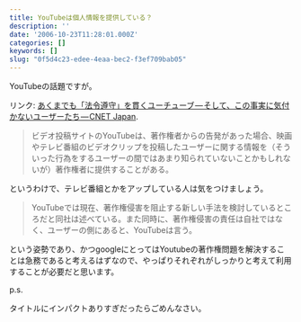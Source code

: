 ```yaml
---
title: YouTubeは個人情報を提供している？
description: ''
date: '2006-10-23T11:28:01.000Z'
categories: []
keywords: []
slug: "0f5d4c23-edee-4eaa-bec2-f3ef709bab05"
---
```

YouTubeの話題ですが。

リンク: [あくまでも「法令遵守」を貫くユーチューブ — そして、この事実に気付かないユーザーたち — CNET Japan](http://japan.cnet.com/news/media/story/0,2000056023,20283447,00.htm?ref=rss "あくまでも「法令遵守」を貫くユーチューブ--そして、この事実に気付かないユーザーたち - CNET Japan").

> ビデオ投稿サイトのYouTubeは、著作権者からの告発があった場合、映画やテレビ番組のビデオクリップを投稿したユーザーに関する情報を（そういった行為をするユーザーの間ではあまり知られていないことかもしれないが）著作権者に提供することがある。

というわけで、テレビ番組とかをアップしている人は気をつけましょう。

> YouTubeでは現在、著作権侵害を阻止する新しい手法を検討しているところだと同社は述べている。また同時に、著作権侵害の責任は自社ではなく、ユーザーの側にあると、YouTubeは言う。

という姿勢であり、かつgoogleにとってはYoutubeの著作権問題を解決することは急務であると考えるはずなので、やっぱりそれぞれがしっかりと考えて利用することが必要だと思います。

p.s.

タイトルにインパクトありすぎだったらごめんなさい。